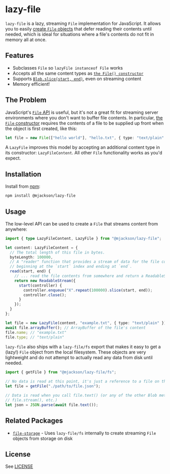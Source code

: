 # lazy-file

`lazy-file` is a lazy, streaming `File` implementation for JavaScript. It allows you to easily [create `File` objects](https://developer.mozilla.org/en-US/docs/Web/API/File) that defer reading their contents until needed, which is ideal for situations where a file's contents do not fit in memory all at once.

## Features

- Subclasses `File` so `lazyFile instanceof File` works
- Accepts all the same content types as [`the File() constructor`](https://developer.mozilla.org/en-US/docs/Web/API/File/File)
- Supports [`Blob.slice(start, end)`](https://developer.mozilla.org/en-US/docs/Web/API/Blob/slice), even on streaming content
- Memory efficient!

## The Problem

JavaScript's [`File` API](https://developer.mozilla.org/en-US/docs/Web/API/File) is useful, but it's not a great fit for streaming server environments where you don't want to buffer file contents. In particular, [the `File` constructor](https://developer.mozilla.org/en-US/docs/Web/API/File/File) requires the contents of a file to be supplied up front when the object is first created, like this:

```ts
let file = new File(["hello world"], "hello.txt", { type: "text/plain" });
```

A `LazyFile` improves this model by accepting an additional content type in its constructor: `LazyFileContent`. All other `File` functionality works as you'd expect.

## Installation

Install from [npm](https://www.npmjs.com/):

```sh
npm install @mjackson/lazy-file
```

## Usage

The low-level API can be used to create a `File` that streams content from anywhere:

```ts
import { type LazyFileContent, LazyFile } from "@mjackson/lazy-file";

let content: LazyFileContent = {
  // The total length of this file in bytes.
  byteLength: 100000,
  // A "reader" function that provides a stream of data for the file contents,
  // beginning at the `start` index and ending at `end`.
  read(start, end) {
    // ... read the file contents from somewhere and return a ReadableStream
    return new ReadableStream({
      start(controller) {
        controller.enqueue("X".repeat(100000).slice(start, end));
        controller.close();
      }
    });
  }
};

let file = new LazyFile(content, "example.txt", { type: "text/plain" });
await file.arrayBuffer(); // ArrayBuffer of the file's content
file.name; // "example.txt"
file.type; // "text/plain"
```

`lazy-file` also ships with a `lazy-file/fs` export that makes it easy to get a (lazy!) `File` object from the local filesystem. These objects are very lightweight and do not attempt to actually read any data from disk until needed.

```ts
import { getFile } from "@mjackson/lazy-file/fs";

// No data is read at this point, it's just a reference to a file on the local filesystem.
let file = getFile("./path/to/file.json");

// Data is read when you call file.text() (or any of the other Blob methods, like file.bytes(),
// file.stream(), etc.)
let json = JSON.parse(await file.text());
```

## Related Packages

- [`file-storage`](https://github.com/mjackson/file-storage) - Uses `lazy-file/fs` internally to create streaming `File` objects from storage on disk

## License

See [LICENSE](https://github.com/mjackson/lazy-file/blob/main/LICENSE)
